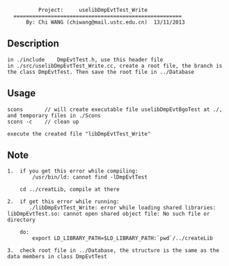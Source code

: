 
              Project:     uselibDmpEvtTest_Write
      ======================================================
          By: Chi WANG (chiwang@mail.ustc.edu.cn)  13/11/2013

Description
--------------

    in ./include    DmpEvtTest.h, use this header file
    in ./src/uselibDmpEvtTest_Write.cc, create a root file, the branch is the class DmpEvtTest. Then save the root file in ../Database


Usage
--------------

    scons       // will create executable file uselibDmpEvtBgoTest at ./, and temporary files in ./Scons
    scons -c    // clean up

    execute the created file "libDmpEvtTest_Write"


Note
-----

    1.  if you get this error while compiling:
            /usr/bin/ld: cannot find -lDmpEvtTest

        cd ../creatLib, compile at there

    2.  if get this error while running:
           ./libDmpEvtTest_Write: error while loading shared libraries: libDmpEvtTest.so: cannot open shared object file: No such file or directory 

        do:
            export LD_LIBRARY_PATH=$LD_LIBRARY_PATH:`pwd`/../createLib

    3.  check root file in ../Database, the structure is the same as the data members in class DmpEvtTest
